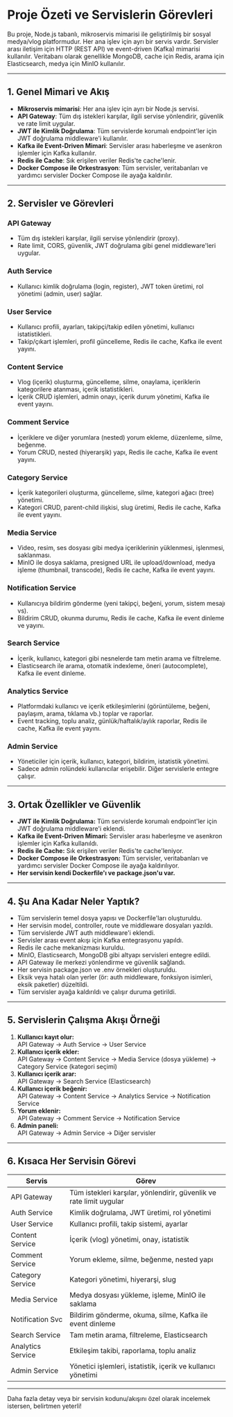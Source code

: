 # Proje Özeti ve Servislerin Görevleri

Bu proje, Node.js tabanlı, mikroservis mimarisi ile geliştirilmiş bir sosyal medya/vlog platformudur. Her ana işlev için ayrı bir servis vardır. Servisler arası iletişim için HTTP (REST API) ve event-driven (Kafka) mimarisi kullanılır. Veritabanı olarak genellikle MongoDB, cache için Redis, arama için Elasticsearch, medya için MinIO kullanılır.

---

## 1. Genel Mimari ve Akış

- **Mikroservis mimarisi**: Her ana işlev için ayrı bir Node.js servisi.
- **API Gateway**: Tüm dış istekleri karşılar, ilgili servise yönlendirir, güvenlik ve rate limit uygular.
- **JWT ile Kimlik Doğrulama**: Tüm servislerde korumalı endpoint'ler için JWT doğrulama middleware'i kullanılır.
- **Kafka ile Event-Driven Mimari**: Servisler arası haberleşme ve asenkron işlemler için Kafka kullanılır.
- **Redis ile Cache**: Sık erişilen veriler Redis'te cache'lenir.
- **Docker Compose ile Orkestrasyon**: Tüm servisler, veritabanları ve yardımcı servisler Docker Compose ile ayağa kaldırılır.

---

## 2. Servisler ve Görevleri

### API Gateway
- Tüm dış istekleri karşılar, ilgili servise yönlendirir (proxy).
- Rate limit, CORS, güvenlik, JWT doğrulama gibi genel middleware'leri uygular.

### Auth Service
- Kullanıcı kimlik doğrulama (login, register), JWT token üretimi, rol yönetimi (admin, user) sağlar.

### User Service
- Kullanıcı profili, ayarları, takipçi/takip edilen yönetimi, kullanıcı istatistikleri.
- Takip/çıkart işlemleri, profil güncelleme, Redis ile cache, Kafka ile event yayını.

### Content Service
- Vlog (içerik) oluşturma, güncelleme, silme, onaylama, içeriklerin kategorilere atanması, içerik istatistikleri.
- İçerik CRUD işlemleri, admin onayı, içerik durum yönetimi, Kafka ile event yayını.

### Comment Service
- İçeriklere ve diğer yorumlara (nested) yorum ekleme, düzenleme, silme, beğenme.
- Yorum CRUD, nested (hiyerarşik) yapı, Redis ile cache, Kafka ile event yayını.

### Category Service
- İçerik kategorileri oluşturma, güncelleme, silme, kategori ağacı (tree) yönetimi.
- Kategori CRUD, parent-child ilişkisi, slug üretimi, Redis ile cache, Kafka ile event yayını.

### Media Service
- Video, resim, ses dosyası gibi medya içeriklerinin yüklenmesi, işlenmesi, saklanması.
- MinIO ile dosya saklama, presigned URL ile upload/download, medya işleme (thumbnail, transcode), Redis ile cache, Kafka ile event yayını.

### Notification Service
- Kullanıcıya bildirim gönderme (yeni takipçi, beğeni, yorum, sistem mesajı vs).
- Bildirim CRUD, okunma durumu, Redis ile cache, Kafka ile event dinleme ve yayını.

### Search Service
- İçerik, kullanıcı, kategori gibi nesnelerde tam metin arama ve filtreleme.
- Elasticsearch ile arama, otomatik indexleme, öneri (autocomplete), Kafka ile event dinleme.

### Analytics Service
- Platformdaki kullanıcı ve içerik etkileşimlerini (görüntüleme, beğeni, paylaşım, arama, tıklama vb.) toplar ve raporlar.
- Event tracking, toplu analiz, günlük/haftalık/aylık raporlar, Redis ile cache, Kafka ile event yayını.

### Admin Service
- Yöneticiler için içerik, kullanıcı, kategori, bildirim, istatistik yönetimi.
- Sadece admin rolündeki kullanıcılar erişebilir. Diğer servislerle entegre çalışır.

---

## 3. Ortak Özellikler ve Güvenlik

- **JWT ile Kimlik Doğrulama:** Tüm servislerde korumalı endpoint'ler için JWT doğrulama middleware'i eklendi.
- **Kafka ile Event-Driven Mimari:** Servisler arası haberleşme ve asenkron işlemler için Kafka kullanıldı.
- **Redis ile Cache:** Sık erişilen veriler Redis'te cache'leniyor.
- **Docker Compose ile Orkestrasyon:** Tüm servisler, veritabanları ve yardımcı servisler Docker Compose ile ayağa kaldırılıyor.
- **Her servisin kendi Dockerfile'ı ve package.json'u var.**

---

## 4. Şu Ana Kadar Neler Yaptık?

- Tüm servislerin temel dosya yapısı ve Dockerfile'ları oluşturuldu.
- Her servisin model, controller, route ve middleware dosyaları yazıldı.
- Tüm servislerde JWT auth middleware'i eklendi.
- Servisler arası event akışı için Kafka entegrasyonu yapıldı.
- Redis ile cache mekanizması kuruldu.
- MinIO, Elasticsearch, MongoDB gibi altyapı servisleri entegre edildi.
- API Gateway ile merkezi yönlendirme ve güvenlik sağlandı.
- Her servisin package.json ve .env örnekleri oluşturuldu.
- Eksik veya hatalı olan yerler (ör: auth middleware, fonksiyon isimleri, eksik paketler) düzeltildi.
- Tüm servisler ayağa kaldırıldı ve çalışır duruma getirildi.

---

## 5. Servislerin Çalışma Akışı Örneği

1. **Kullanıcı kayıt olur:**  
   API Gateway → Auth Service → User Service
2. **Kullanıcı içerik ekler:**  
   API Gateway → Content Service → Media Service (dosya yükleme) → Category Service (kategori seçimi)
3. **Kullanıcı içerik arar:**  
   API Gateway → Search Service (Elasticsearch)
4. **Kullanıcı içerik beğenir:**  
   API Gateway → Content Service → Analytics Service → Notification Service
5. **Yorum eklenir:**  
   API Gateway → Comment Service → Notification Service
6. **Admin paneli:**  
   API Gateway → Admin Service → Diğer servisler

---

## 6. Kısaca Her Servisin Görevi

| Servis            | Görev                                                                 |
|-------------------|-----------------------------------------------------------------------|
| API Gateway       | Tüm istekleri karşılar, yönlendirir, güvenlik ve rate limit uygular   |
| Auth Service      | Kimlik doğrulama, JWT üretimi, rol yönetimi                           |
| User Service      | Kullanıcı profili, takip sistemi, ayarlar                             |
| Content Service   | İçerik (vlog) yönetimi, onay, istatistik                              |
| Comment Service   | Yorum ekleme, silme, beğenme, nested yapı                             |
| Category Service  | Kategori yönetimi, hiyerarşi, slug                                    |
| Media Service     | Medya dosyası yükleme, işleme, MinIO ile saklama                      |
| Notification Svc  | Bildirim gönderme, okuma, silme, Kafka ile event dinleme              |
| Search Service    | Tam metin arama, filtreleme, Elasticsearch                            |
| Analytics Service | Etkileşim takibi, raporlama, toplu analiz                             |
| Admin Service     | Yönetici işlemleri, istatistik, içerik ve kullanıcı yönetimi          |

---

Daha fazla detay veya bir servisin kodunu/akışını özel olarak incelemek istersen, belirtmen yeterli! 